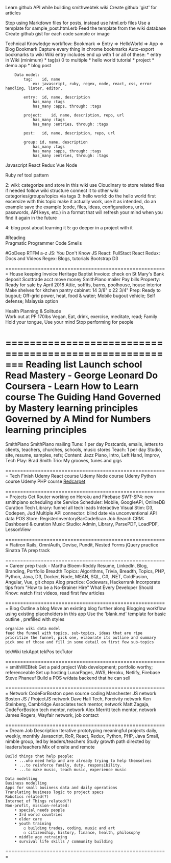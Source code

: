 



Learn github API while building smithwebtek wiki
Create github 'gist' for articles

Stop using Markdown files for posts, instead use html.erb files
Use a template for sample_post.html.erb
Feed the template from the wiki database
Create github gist for each code sample or image


Technical Knowledge workflow: Bookmark => Entry => HelloWorld => App => Blog
  Bookmark 
    Capture every thing in chrome bookmarks
    Auto-export bookmarks to wiki
		Wiki entry includes end up with 1 or all of these:
			* entry in Wiki (minimum)
			* tag(s) 0 to multiple
			* hello world tutorial
			* project
			* demo app
			* blog post
		
		Data model:
			tag:	id, name
				ex:	javascript, ruby, regex, node, react, css, error handling, linter, editor,  

			entry:	id, name, description
				has_many :tags
				has_many :apps, through: :tags
				
			project:	id, name, description, repo, url
				has_many :tags
				has_many :entries, through: :tags
					
			post:	id, name, description, repo, url

			group: id, name, description
				has_many :tags
				has_many :apps, through: :tags
				has_many :entries, through: :tags

Javascript
	React
	Redux
	Vue
	Node

Ruby
	ref
	tool
	pattern


  2: wiki: 
    categorize and store in this wiki
    use Cloudinary to store related files if needed
    follow wiki structure
    connect it to other wiki categories/groups/topics via tags
  3: hello world: 
    do the hello world first excersize with this topic
    make it actually work, use it as intended, do an example
    save the example (code, files, ideas, configurations, urls, passwords, API keys, etc.) in a format that will refresh your mind when you find it again in the future

  4: blog post about learning it
  5: go deeper in a project with it

  

#Reading  
  Pragmatic Programmer
  Code Smells

#GoDeep RTFM a-z 
  JS:     You Don't Know JS
  React:  FullStact React
  Redux:  Docs and Videos
  Regex:  Blogs, tutorials
  Bootstrap
  D3

    

 
 

=======================================================
House keeping
	Invoice Heritage Baptist
	Invoice: check on St Mary's
	Bank deposit
	Scottrade acct move money
	SmithPiano mailer
	Pay bills
	Property:	Ready for sale by April 2018 Attic, soffits, barns, poolhouse, house interior
		Make shelves for kitchen pantry cabinet:  14 3/8" x 22 3/4"
	Prep:			Ready to bugout; Off-grid power, heat, food & water; Mobile bugout vehicle; Self defense; Malaysia option

Health
	Planning & Solitude 	
	Work out at PF
	170lbs Vegan, Eat, drink, exercise, meditate, read; Family
	Hold your tongue, Use your mind
	Stop performing for people
	
=======================================================
Reading list
    Launch school
        Read Mastery - George Leonard
    Do Coursera - Learn How to Learn course
    The Guiding Hand
    Governed by Mastery learning principles
    Governed by A Mind for Numbers learning principles
=======================================================
SmithPiano
	SmithPiano mailing
	Tune: 		1 per day	Postcards, emails, letters to clients, teachers, churches, schools, music stores
	Teach: 		1 per day	Studio, site, resume, samples, refs; Content: Jazz Piano, Intro, Left Hand, Improv, Tech
	Play: 		Brad Smith Trio: My grooves, tunes and gigs

=======================================================
Tech
	Finish Udemy React course
	Udemy Node course
	Udemy Python course
	Udemy PHP course
	[Redcarpet](https://github.com/vmg/redcarpet)

=======================================================
Projects
	Get Router working on Heroku and Firebase
	SWT-SP4: 									new smithpiano scheduling site
	Service Scheduler: 				Mobile, GoogleAPI, OnlineDB
	Curation Tech Library: 		funnel all tech leads
	Interactive Visual Stim: 	D3, Codepen, Jud
	Multiple API connector: 	blind date via unconventional API data 
	POS Store:								RegisterInventoryBarCodeScan
	Job Search CRM:						Dashboard & curation
	Music Studio:							Admin, Library, ParsePDF, LoadPDF, LessonView

=======================================================
Flatiron
	Rails, OmniAuth, Devise, Pundit, Nested Forms
	jQuery practice
	Sinatra
	TA prep track

=======================================================
Career prep track - Martha Bloem-Reddy
	Resume, LinkedIn, Blog, Branding, Portfolio
	Breadth Topics: Algorithms, Trivia, Breadth, Topics, PHP, Python, Java, D3, Docker, Node, MEAN, SQL, C#, .NET, ColdFusion, Angular, Vue, git chops
  Alog practice: Codewars, Hackerrank
  Incorporate tips from "How to be a No-Brainer Hire"
	What Every Developer Should Know: watch first videos, read first few articles

=======================================================
Blog
	Outline a blog
	Move an existing blog further along
  Blogging workflow using existing placeholders in this app
  	Use the 'blank.md' template for basic outline
		, prefilled with styles 
  
	organize wiki data model
    feed the funnel with topics, sub-topics, ideas that are ripe
    prioritize the funnel, pick one, elaborate its outline and summary
    pick one of those and fill in some detail on first few sub-topics

tekWiki
tekAppt
tekPos
tekTutor

=======================================================
smithWEBtek
	Get a paid project	Web development; portfolio worthy; referenceable
	Set up hosting	LunarPages, AWS, Heroku, Netlify, Firebase
	Steve Phaneuf	Build a POS w/data backend that he can sell

=======================================================
Network	
	CodeForBoston													open source coding
	Manchester JS													network
	Boston JS / ProjectJS									network
	Dave Hall	Tech, Forcivity							network
	Ken Steinberg, Cambridge Associates		tech mentor, network
	Matt Zagaja, CodeForBoston						tech mentor, network
	Alex Merritt													tech mentor, network
	James Rogers, Wayfair									network, job contact


=======================================================
Dream Job Description
	Iterative prototyping meaningful projects daily, weekly, monthly
	Javascript, RoR, React, Redux, Python, PHP, Java
	Small, nimble group, led by leaders/teachers
	Study growth path directed by leaders/teachers
	Mix of onsite and remote

	Build things that help people:
		• ...who need help and are already trying to help themselves
		• ...to reinforce family, duty, responsibility.
		• ...to make music, teach music, experience music

	Data modelling 
	Business modelling
	Apps for small business data and daily operations
	Translating business logic to project specs
	Robotics related(?)
	Internet of Things related(?)
	Non-profit, mission-related:
		• special needs people
		• 3rd world countries
		• elder care
		• youth training
			○ building trades, coding, music and art
			○ citizenship, history, finance, health, philosophy
		• middle age retraining
		• survival life skills / community building

=======================================================
